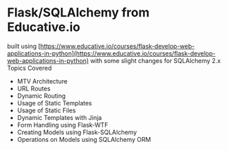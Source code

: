 # Flask/SQLAlchemy from Educative.io

built using [https://www.educative.io/courses/flask-develop-web-applications-in-python](https://www.educative.io/courses/flask-develop-web-applications-in-python) with some slight changes for SQLAlchemy 2.x
Topics Covered

- MTV Architecture
- URL Routes
- Dynamic Routing
- Usage of Static Templates
- Usage of Static Files
- Dynamic Templates with Jinja
- Form Handling using Flask-WTF
- Creating Models using Flask-SQLAlchemy
- Operations on Models using SQLAlchemy ORM

